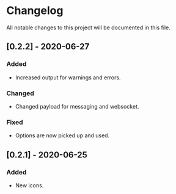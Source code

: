 Changelog
=========

All notable changes to this project will be documented in this file.

[0.2.2] - 2020-06-27
--------------------

### Added

- Increased output for warnings and errors.

### Changed

- Changed payload for messaging and websocket.

### Fixed

- Options are now picked up and used.

[0.2.1] - 2020-06-25
--------------------

### Added

- New icons.
